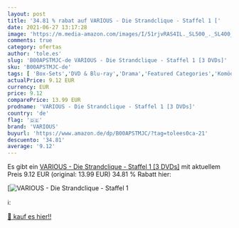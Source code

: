 ```yaml
---
layout: post
title: '34.81 % rabat auf VARIOUS - Die Strandclique - Staffel 1 ['
date: 2021-06-27 13:17:28
image: 'https://m.media-amazon.com/images/I/51rjvRAS4IL._SL500_._SL400_.jpg'
comments: true
category: ofertas
author: 'tole.es'
slug: 'B00APSTMJC-de VARIOUS - Die Strandclique - Staffel 1 [3 DVDs]'
sku: 'B00APSTMJC-de'
tags: [ 'Box-Sets','DVD & Blu-ray','Drama','Featured Categories','Komödie & Unterhaltung','Serien & TV-Produktionen','various', ]
actualPrice: 9.12 EUR
currency: EUR
price: 9.12
comparePrice: 13.99 EUR
prodname: 'VARIOUS - Die Strandclique - Staffel 1 [3 DVDs]'
country: 'de'
flag: '🇩🇪'
brand: 'VARIOUS'
buyurl: 'https://www.amazon.de/dp/B00APSTMJC/?tag=tolees0ca-21'
descuento: '34.81'
average: '9.12'
---
```


Es gibt ein [VARIOUS - Die Strandclique - Staffel 1 [3 DVDs]](https://www.amazon.de/dp/B00APSTMJC/?tag=tolees0ca-21) mit aktuellem Preis 9.12 EUR (original: 13.99 EUR) 34.81 % Rabatt hier:

[![VARIOUS - Die Strandclique - Staffel 1 [](https://m.media-amazon.com/images/I/51rjvRAS4IL._SL500_._SL400_.jpg)](https://www.amazon.de/dp/B00APSTMJC/?tag=tolees0ca-21)

ℹ️:


[🛒 kauf es hier!!](https://www.amazon.de/dp/B00APSTMJC/?tag=tolees0ca-21)
